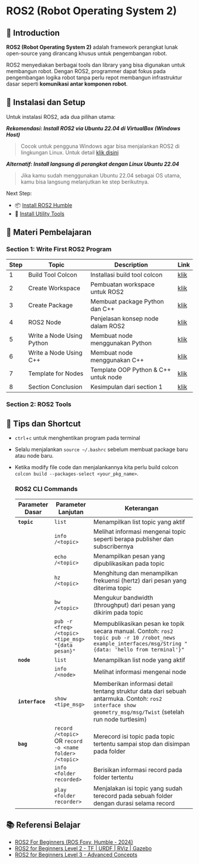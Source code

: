 # ROS2 (Robot Operating System 2)

## 📌 Introduction

**ROS2 (Robot Operating System 2)** adalah framework perangkat lunak open-source yang dirancang khusus untuk pengembangan robot.

ROS2 menyediakan berbagai tools dan library yang bisa digunakan untuk membangun robot. Dengan ROS2, programmer dapat fokus pada pengembangan logika robot tanpa perlu repot membangun infrastruktur dasar seperti **komunikasi antar komponen robot**.

## 🧩 Instalasi dan Setup
Untuk instalasi ROS2, ada dua pilihan utama:

***Rekomendasi: Install ROS2 via Ubuntu 22.04 di VirtualBox (Windows Host)***
> Cocok untuk pengguna Windows agar bisa menjalankan ROS2 di lingkungan Linux. Untuk detail [klik disini](/windows_host/)

***Alternatif: Install langsung di perangkat dengan Linux Ubuntu 22.04***
> Jika kamu sudah menggunakan Ubuntu 22.04 sebagai OS utama, kamu bisa langsung melanjutkan ke step berikutnya.

Next Step:
- 📦 [Install ROS2 Humble](/humble/)
- 🔧 [Install Utility Tools](/utility/)


## 📘 Materi Pembelajaran

### Section 1: Write First ROS2 Program
| Step | Topic                     | Description                            | Link                                               |
|------|---------------------------|----------------------------------------|----------------------------------------------------|
| 1    | Build Tool Colcon         | Installasi build tool colcon              | [klik](/section1_write_ros2/01_build_tool_colcon/) |
| 2    | Create Workspace          | 	Pembuatan workspace untuk ROS2         | [klik](/section1_write_ros2/02_create_workspace/)  |
| 3    | Create Package            | Membuat package Python dan C++       | [klik](/section1_write_ros2/03_create_package/)    |
| 4    | ROS2 Node                 | Penjelasan konsep node dalam ROS2     | [klik](/section1_write_ros2/04_ros2_node/)         |
| 5    | Write a Node Using Python | 	Membuat node menggunakan Python             | [klik](/section1_write_ros2/05_python_node/)       |
| 6    | Write a Node Using C++    | 	Membuat node menggunakan C++                | [klik](/section1_write_ros2/06_cpp_node/)          |
| 7    | Template for Nodes        | 	Template OOP Python & C++ untuk node | [klik](/section1_write_ros2/07_template_node/)     |
| 8    | Section Conclusion        | 	Kesimpulan dari section 1              | [klik](/section1_write_ros2/08_conclusion/)        |

### Section 2: ROS2 Tools

## 🧠 Tips dan Shortcut

* `ctrl`+`c` untuk menghentikan program pada terminal
* Selalu menjalankan `source ~/.bashrc` sebelum membuat package baru atau node baru.
* Ketika modify file code dan menjalankannya kita perlu build colcon `colcon build --packages-select <your_pkg_name>`.
    ### ROS2 CLI Commands

    | Parameter Dasar | Parameter Lanjutan | Keterangan |
    |----------------|-------------------|------------|
    | **`topic`** | `list` | Menampilkan list topic yang aktif |
    | | `info /<topic>` | Melihat informasi mengenai topic seperti berapa publisher dan subscribernya |
    | | `echo /<topic>` | Menampilkan pesan yang dipublikasikan pada topic |
    | | `hz /<topic>` | Menghitung dan menampilkan frekuensi (hertz) dari pesan yang diterima topic |
    | | `bw /<topic>` | Mengukur bandwidth (throughput) dari pesan yang dikirim pada topic |
    | | `pub -r <freq> /<topic> <tipe_msg> "{data pesan}"` | Mempublikasikan pesan ke topik secara manual. Contoh: `ros2 topic pub -r 10 /robot_news example_interfaces/msg/String "{data: 'hello from terminal'}"` |
    | **`node`** | `list` | Menampilkan list node yang aktif |
    | | `info /<node>` | Melihat informasi mengenai node |
    | **`interface`** | `show <tipe_msg>` | Memberikan informasi detail tentang struktur data dari sebuah antarmuka. Contoh: `ros2 interface show geometry_msg/msg/Twist` (setelah run node turtlesim) |
    | **`bag`** | `record /<topic>` OR `record -o <name folder> /<topic>` | Merecord isi topic pada topic tertentu sampai stop dan disimpan pada folder |
    | | `info <folder recorded>` | Berisikan informasi record pada folder tertentu |
    | | `play <folder recorder>` | Menjalakan isi topic yang sudah terecord pada sebuah folder dengan durasi selama record |

## 📚 Referensi Belajar

- [ROS2 For Beginners (ROS Foxy, Humble - 2024)](https://www.udemy.com/course/ros2-for-beginners/)
- [ROS2 for Beginners Level 2 - TF | URDF | RViz | Gazebo](https://www.udemy.com/course/ros2-tf-urdf-rviz-gazebo/)
- [ROS2 for Beginners Level 3 - Advanced Concepts](https://www.udemy.com/course/ros2-advanced-core-concepts/)